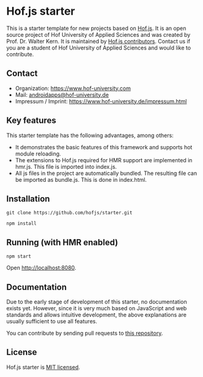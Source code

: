 # Hof.js starter

This is a starter template for new projects based on [Hof.js](https://github.com/hofjs/hof). It is an open source project of Hof University of Applied Sciences and was created by Prof. Dr. Walter Kern. It is maintained by [Hof.js contributors](https://github.com/hofjs/hof/graphs/contributors). Contact us if you are a student of Hof University of Applied Sciences and would like to contribute.

## Contact
* Organization: https://www.hof-university.com
* Mail: androidapps@hof-university.de
* Impressum / Imprint: https://www.hof-university.de/impressum.html

## Key features
This starter template has the following advantages, among others:
* It demonstrates the basic features of this framework and supports hot module reloading.
* The extensions to Hof.js required for HMR support are implemented in hmr.js. This file is imported into index.js.
* All js files in the project are automatically bundled. The resulting file can be imported as bundle.js. This is done in index.html.

## Installation

```
git clone https://github.com/hofjs/starter.git

npm install
```


## Running (with HMR enabled)

```
npm start
```

Open [http://localhost:8080](http://localhost:8080).


## Documentation

Due to the early stage of development of this starter, no documentation exists yet. However, since it is very much based on JavaScript and web standards and allows intuitive development, the above explanations are usually sufficient to use all features.

You can contribute by sending pull requests to [this repository](https://github.com/hofjs/starter).


## License

Hof.js starter is [MIT licensed](./LICENSE.md).
